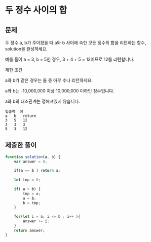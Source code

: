 # 두 정수 사이의 합

## 문제

두 정수 a, b가 주어졌을 때 a와 b 사이에 속한 모든 정수의 합을 리턴하는 함수, solution을 완성하세요.

예를 들어 a = 3, b = 5인 경우, 3 + 4 + 5 = 12이므로 12를 리턴합니다.

제한 조건

a와 b가 같은 경우는 둘 중 아무 수나 리턴하세요.

a와 b는 -10,000,000 이상 10,000,000 이하인 정수입니다.

a와 b의 대소관계는 정해져있지 않습니다.

```
입출력  예
a	b	return
3	5	12
3	3	3
5	3	12
```

## 제출한 풀이

```javascript
function solution(a, b) {
    var answer = 0;
    
    if(a == b ) return a;
    
    let tmp = 0;
    
    if( a > b) {
        tmp = a;
        a = b;
        b = tmp;
    }
    
    for(let i = a; i <= b ; i++ ){
        answer += i;
    }
    return answer;
}
```